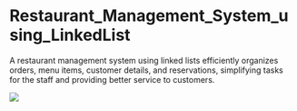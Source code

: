 # Restaurant_Management_System_using_LinkedList
A restaurant management system using linked lists efficiently organizes orders, menu items, customer details, and reservations, simplifying tasks for the staff and providing better service to customers.

<html>
  <head></head>
  <body>
    <img src="D:\Screenshots\home.png">
  </body>
</html>
